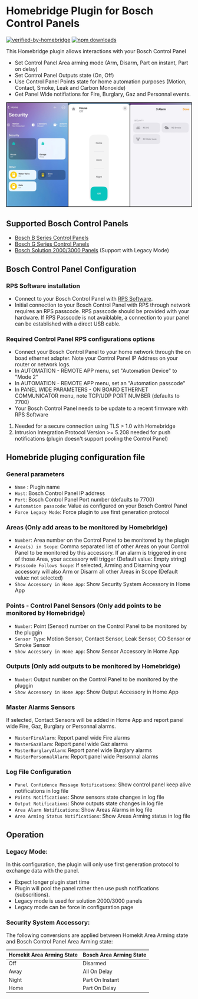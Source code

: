 
# Homebridge Plugin for Bosch Control Panels
[![verified-by-homebridge](https://badgen.net/badge/homebridge/verified/purple)](https://github.com/homebridge/homebridge/wiki/Verified-Plugins)
[![npm downloads](https://badgen.net/npm/dt/homebridge-boschcontrolpanel_bgseries)](https://www.npmjs.com/package/homebridge-boschcontrolpanel_bgseries)


This Homebridge plugin allows interactions with your Bosch Control Panel

* Set Control Panel Area arming mode (Arm, Disarm, Part on instant, Part on delay)
* Set Control Panel Outputs state (On, Off)
* Use Control Panel Points state for home automation purposes (Motion, Contact, Smoke, Leak and Carbon Monoxide)
* Get Panel Wide notifiations for Fire, Burglary, Gaz and Personnal events. 

![Screenshot](BG6.jpg)

## Supported Bosch Control Panels

* [Bosch B Series Control Panels](https://resources-boschsecurity-cdn.azureedge.net/public/documents/B_Series_Quick_Selec_Commercial_Brochure_enUS_23341998603.pdf)
* [Bosch G Series Control Panels](https://resources-boschsecurity-cdn.azureedge.net/public/documents/Bosch_G_Series_Quick_Commercial_Brochure_enUS_23390517387.pdf)
* [Bosch Solution 2000/3000 Panels](https://media.boschsecurity.com/fs/media/pb/images/products/intrusion_alarm/solution_2000___3000/Solution-2000-3000-Brochure-2021.pdf) (Support with Legacy Mode)

## Bosch Control Panel Configuration

### RPS Software installation
* Connect to your Bosch Control Panel with [RPS Software](https://www2.boschsecurity.us/bseriesinstall/programming).
* Initial connection to your Bosch Control Panel with RPS through network requires an RPS passcode. RPS passcode should be provided with your hardware. If RPS Passcode is not avaiblable, a connection to your panel can be established with a direct USB cable. 

### Required Control Panel RPS configurations options
* Connect your Bosch Control Panel to your home network through the on boad ethernet adapter. Note your Control Panel IP Address on your router or network logs. 
* In AUTOMATION - REMOTE APP menu, set "Automation Device" to "Mode 2" 
* In AUTOMATION - REMOTE APP menu, set an "Automation passcode" 
* In PANEL WIDE PARAMETERS - ON BOARD ETHERNET COMMUNICATOR menu, note TCP/UDP PORT NUMBER (defaults to 7700) 
* Your Bosch Control Panel needs to be update to a recent firmware with RPS Software 
1. Needed for a secure connection using TLS > 1.0 with Homebridge
2. Intrusion Integration Protocol Version >= 5.208 needed for push notifications (plugin doesn't support pooling the Control Panel)

## Homebride pluging configuration file
### General parameters
* `Name` : Plugin name
* `Host`:  Bosch Control Panel IP address
* `Port`:  Bosch Control Panel Port number (defaults to 7700)
* `Automation passcode`: Value as configured on your Bosch Control Panel
* `Force Legacy Mode`: Force plugin to use first generation protocol
### Areas (Only add areas to be monitored by Homebridge)
* `Number`: Area number on the Control Panel to be monitored by the plugin
* `Area(s) in Scope`: Comma separated list of other Areas on your Control Panel to be monitored by this accessory. If an alarm is triggered in one of those Area, your accessory will trigger (Default value: Empty string)
* `Passcode Follows Scope`: If selected, Arming and Disarming your accessory will also Arm or Disarm all other Areas in Scope (Default value: not selected)
* `Show Accessory in Home App`: Show Security System Accessory in Home App
### Points - Control Panel Sensors (Only add points to be monitored by Homebridge)
* `Number`: Point (Sensor) number on the Control Panel to be monitored by the pluggin
* `Sensor Type`: Motion Sensor, Contact Sensor, Leak Sensor, CO Sensor or Smoke Sensor
* `Show Accessory in Home App`: Show Sensor Accessory in Home App 
### Outputs (Only add outputs to be monitored by Homebridge)
* `Number`: Output number on the Control Panel to be monitored by the pluggin
* `Show Accessory in Home App`: Show Output Accessory in Home App
### Master Alarms Sensors
If selected, Contact Sensors will be added in Home App and report panel wide Fire, Gaz, Burglary or Personnal alarms.
* `MasterFireAlarm`: Report panel wide Fire alarms
* `MasterGazAlarm`: Report panel wide Gaz alarms
* `MasterBurglaryAlarm`: Report panel wide Burglary alarms
* `MasterPersonnalAlarm`: Report panel wide Personnal alarms
### Log File Configuration
* `Panel Confidence Message Notifications`: Show control panel keep alive notifications in log file
* `Points Notifications`: Show sensors state changes in log file
* `Output Notifications`: Show outputs state changes in log file
* `Area Alarm Notifications`: Show Areas Alarms in log file
* `Area Arming Status Notifications`: Show Areas Arming status in log file

## Operation
### Legacy Mode:
In this configuration, the plugin will only use first generation protocol to exchange data with the panel.
* Expect longer plugin start time 
* Plugin will pool the panel rather then use push notifications (subscritions). 
* Legacy mode is used for solution 2000/3000 panels
* Legacy mode can be force in configuration page 

### Security System Accessory:
The following conversions are applied between Homekit Area Arming state and Bosch Control Panel Area Arming state: 

| Homekit Area Arming State | Bosch Area Arming State|
| ------ | ------ | 
| Off | Disarmed
| Away | All On Delay
| Night | Part On Instant
| Home | Part On Delay

